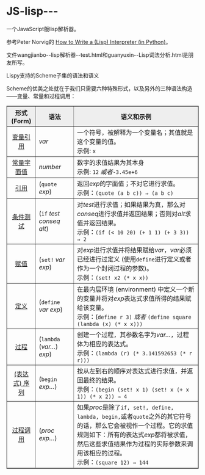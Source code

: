 JS-lisp---
==

<p>一个JavaScript版lisp解析器。</p>
<p>参考Peter Norvig的 <a href='http://norvig.com/lispy.html'>How to Write a (Lisp) Interpreter (in Python)</a>。</p>
<p>文件wangjianbo--lisp解析器--test.html和guanyuxin--Lisp词法分析.html是朋友所写。</p>
<p>Lispy支持的Scheme子集的语法和语义</p>
<p>Scheme的优美之处就在于我们只需要六种特殊形式，以及另外的三种语法构造——变量、常量和过程调用：</p>
<table border="1" cellspacing="0" cellpadding="3">
<tbody><tr style="background-color:#EEEEEE">
<th width="15%">形式 (Form)
</th><th width="20%">语法
</th><th>语义和示例<br>
</th></tr><tr>
<td align="center"><a href="http://www.schemers.org/Documents/Standards/R5RS/HTML/r5rs-Z-H-7.html#%_sec_4.1.1" target="_blank">变量引用</a>
</td><td><i>var</i>
</td><td>一个符号，被解释为一个变量名；其值就是这个变量的值。<br>示例: <code>x</code><br>
</td></tr><tr>
<td align="center"><a href="http://www.schemers.org/Documents/Standards/R5RS/HTML/r5rs-Z-H-7.html#%_sec_4.1.2" target="_blank">常量字面值</a>
</td><td><i>number</i>
</td><td>数字的求值结果为其本身<br>示例: <code>12</code> <i>或者</i><code>-3.45e+6</code><br>
</td></tr><tr>
<td align="center"><a href="http://www.schemers.org/Documents/Standards/R5RS/HTML/r5rs-Z-H-7.html#%_sec_4.1.2" target="_blank">引用</a>
</td><td>(<code>quote</code> <i>exp</i>)
</td><td>返回<i>exp</i>的字面值；不对它进行求值。<br>示例：<code>(quote (a b c)) ⇒ (a b c)</code><br>
</td></tr><tr>
<td align="center"><a href="http://www.schemers.org/Documents/Standards/R5RS/HTML/r5rs-Z-H-7.html#%_sec_4.1.5" target="_blank">条件测试</a>
</td><td>(<code>if</code> <i>test conseq alt</i>)
</td><td>对<i>test</i>进行求值；如果结果为真，那么对<i>conseq</i>进行求值并返回结果；否则对<i>alt</i>求值并返回结果。 <br>示例：<code>(if (&lt; 10 20) (+ 1 1) (+ 3 3)) ⇒ 2</code><br>
</td></tr><tr>
<td align="center"><a href="http://www.schemers.org/Documents/Standards/R5RS/HTML/r5rs-Z-H-7.html#%_sec_4.1.6" target="_blank">赋值</a>
</td><td>(<code>set!</code> <i>var</i> <i>exp</i>)
</td><td>对<i>exp</i>进行求值并将结果赋给<i>var</i>，<em>var</em>必须已经进行过定义 (使用<code>define</code>进行定义或者作为一个封闭过程的参数)。<br>示例：<code>(set! x2 (* x x))</code><br>
</td></tr><tr>
<td align="center"><a href="http://www.schemers.org/Documents/Standards/R5RS/HTML/r5rs-Z-H-8.html#%_sec_5.2" target="_blank">定义</a>
</td><td>(<code>define</code> <i>var</i> <i>exp</i>)
</td><td>在最内层环境 (environment) 中定义一个新的变量并将对<i>exp</i>表达式求值所得的结果赋给该变量。<br>示例：(<code>define r 3)</code> <i>或者</i> <code>(define square (lambda (x) (* x x)))</code><br>
</td></tr><tr>
<td align="center"><a href="http://www.schemers.org/Documents/Standards/R5RS/HTML/r5rs-Z-H-7.html#%_sec_4.1.4" target="_blank">过程</a>
</td><td>(<code>lambda</code> (<i>var…</i>) <i>exp</i>)
</td><td>创建一个过程，其参数名字为<i>var…</i>，过程体为相应的表达式。 <br>示例：<code>(lambda (r) (* 3.141592653 (* r r)))</code><br>
</td></tr><tr>
<td align="center"><a href="http://www.schemers.org/Documents/Standards/R5RS/HTML/r5rs-Z-H-7.html#%_sec_4.2.3" target="_blank">(表达式) 序列</a>
</td><td>(<code>begin</code> <i>exp…</i>)
</td><td>按从左到右的顺序对表达式进行求值，并返回最终的结果。<br>示例：<code>(begin (set! x 1) (set! x (+ x 1)) (* x 2)) ⇒ 4</code><br>
</td></tr><tr>
<td align="center"><a href="http://www.schemers.org/Documents/Standards/R5RS/HTML/r5rs-Z-H-7.html#%_sec_4.1.3" target="_blank">过程调用</a>
</td><td>(<i>proc exp…</i>)
</td><td>如果<i>proc</i>是除了<code>if, set!, define, lambda, begin,</code>或者<code>quote</code>之外的其它符号的话，那么它会被视作一个过程。它的求值规则如下：所有的表达式<i>exp</i>都将被求值，然后这些求值结果作为过程的实际参数来调用该相应的过程。<br>示例：<code>(square 12) ⇒ 144</code></td></tr></tbody></table>
